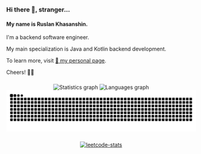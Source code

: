 ### Hi there 👋, stranger...

#### My name is Ruslan Khasanshin.

I'm a backend software engineer.

My main specialization is Java and Kotlin backend development.

To learn more, visit [📃 my personal page](https://hu553in.su).

Cheers! 🙋‍♂️

###

<div align="center">
  <img
    src="https://github-readme-stats.vercel.app/api?username=hu553in&show_icons=true&include_all_commits=true&count_private=true&theme=dracula"
    height="150"
    alt="Statistics graph"
  />
  <img
    src="https://github-readme-stats.vercel.app/api/top-langs?username=hu553in&layout=compact&card_width=320&langs_count=5&theme=dracula"
    height="150"
    alt="Languages graph"
  />
</div>

<div align="center">
  <picture>
    <source
      media="(prefers-color-scheme: dark)"
      srcset="https://raw.githubusercontent.com/hu553in/hu553in/output/github-contribution-grid-snake-dark.svg"
    />
    <source
      media="(prefers-color-scheme: light)"
      srcset="https://raw.githubusercontent.com/hu553in/hu553in/output/github-contribution-grid-snake.svg"
    />
    <img
      alt="github-contribution-grid-snake"
      src="https://raw.githubusercontent.com/hu553in/hu553in/output/github-contribution-grid-snake.svg"
    />
  </picture>
</div>

###

<div align="center">
  <a href="https://leetcode.com/u/hu553in/">
    <picture>
      <source
        media="(prefers-color-scheme: dark)"
        srcset="https://leetcard.jacoblin.cool/hu553in?theme=dark&font=JetBrains%20Mono"
      />
      <source
        media="(prefers-color-scheme: light)"
        srcset="https://leetcard.jacoblin.cool/hu553in?theme=light&font=JetBrains%20Mono"
      />
      <img
        alt="leetcode-stats"
        src="https://leetcard.jacoblin.cool/hu553in?theme=light&font=JetBrains%20Mono"
      />
    </picture>
  </a>
</div>
